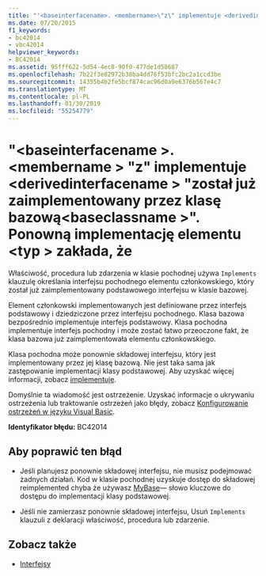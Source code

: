 ```yaml
---
title: "'<baseinterfacename>. <membername>\"z\" implementuje <derivedinterfacename>\"został już zaimplementowany przez klasę bazową\"<baseclassname>\". Ponowną implementację elementu <type> zakłada, że"
ms.date: 07/20/2015
f1_keywords:
- bc42014
- vbc42014
helpviewer_keywords:
- BC42014
ms.assetid: 95fff622-5d54-4ec8-90f0-477de1d58687
ms.openlocfilehash: 7b22f3e82972b38ba4dd76f53bfc2bc2a1ccd3be
ms.sourcegitcommit: 14355b4b2fe5bcf874cac96d0a9e6376b567e4c7
ms.translationtype: MT
ms.contentlocale: pl-PL
ms.lasthandoff: 01/30/2019
ms.locfileid: "55254779"
---
```

# <a name="baseinterfacenamemembername-from-implements-derivedinterfacename-is-already-implemented-by-the-base-class-baseclassname-re-implementation-of-type-assumed"></a>"\<baseinterfacename >. \<membername > "z" implementuje \<derivedinterfacename > "został już zaimplementowany przez klasę bazową\<baseclassname >". Ponowną implementację elementu \<typ > zakłada, że
Właściwość, procedura lub zdarzenia w klasie pochodnej używa `Implements` klauzulę określania interfejsu pochodnego elementu członkowskiego, który został już zaimplementowany podstawowego interfejsu w klasie bazowej.  
  
 Element członkowski implementowanych jest definiowane przez interfejs podstawowy i dziedziczone przez interfejsu pochodnego. Klasa bazowa bezpośrednio implementuje interfejs podstawowy. Klasa pochodna implementuje interfejs pochodny i może zostać łatwo przeoczone fakt, że klasa bazowa już zaimplementowała elementu członkowskiego.  
  
 Klasa pochodna może ponownie składowej interfejsu, który jest implementowany przez jej klasę bazową. Nie jest taka sama jak zastępowanie implementacji klasy podstawowej. Aby uzyskać więcej informacji, zobacz [implementuje](../../visual-basic/language-reference/statements/implements-clause.md).  
  
 Domyślnie ta wiadomość jest ostrzeżenie. Uzyskać informacje o ukrywaniu ostrzeżenia lub traktowanie ostrzeżeń jako błędy, zobacz [Konfigurowanie ostrzeżeń w języku Visual Basic](/visualstudio/ide/configuring-warnings-in-visual-basic).  
  
 **Identyfikator błędu:** BC42014  
  
## <a name="to-correct-this-error"></a>Aby poprawić ten błąd  
  
-   Jeśli planujesz ponownie składowej interfejsu, nie musisz podejmować żadnych działań. Kod w klasie pochodnej uzyskuje dostęp do składowej reimplemented chyba że używasz [MyBase](~/docs/visual-basic/programming-guide/program-structure/me-my-mybase-and-myclass.md#mybase)— słowo kluczowe do dostępu do implementacji klasy podstawowej.  
  
-   Jeśli nie zamierzasz ponownie składowej interfejsu, Usuń `Implements` klauzuli z deklaracji właściwość, procedura lub zdarzenie.  
  
## <a name="see-also"></a>Zobacz także
- [Interfejsy](../../visual-basic/programming-guide/language-features/interfaces/index.md)

